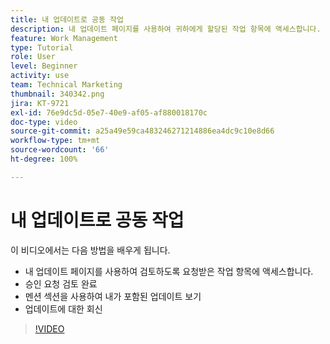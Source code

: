 ```yaml
---
title: 내 업데이트로 공동 작업
description: 내 업데이트 페이지를 사용하여 귀하에게 할당된 작업 항목에 액세스합니다.
feature: Work Management
type: Tutorial
role: User
level: Beginner
activity: use
team: Technical Marketing
thumbnail: 340342.png
jira: KT-9721
exl-id: 76e9dc5d-05e7-40e9-af05-af880018170c
doc-type: video
source-git-commit: a25a49e59ca483246271214886ea4dc9c10e8d66
workflow-type: tm+mt
source-wordcount: '66'
ht-degree: 100%

---
```


# 내 업데이트로 공동 작업

이 비디오에서는 다음 방법을 배우게 됩니다.

* 내 업데이트 페이지를 사용하여 검토하도록 요청받은 작업 항목에 액세스합니다.
* 승인 요청 검토 완료
* 멘션 섹션을 사용하여 내가 포함된 업데이트 보기
* 업데이트에 대한 회신

>[!VIDEO](https://video.tv.adobe.com/v/340342/?quality=12&learn=on)
